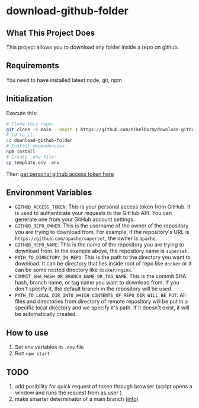 # download-github-folder

## What This Project Does

This project allows you to download any folder inside a repo on github.

## Requirements

You need to have installed latest node, git, npm

## Initialization

Execute this:

```bash
# Clone this repo:
git clone -b main --depth 1 https://github.com/nikelborm/download-github-folder.git
# cd to it:
cd download-github-folder
# Install dependencies:
npm install
# Create .env file:
cp template.env .env
```

Then [get personal github access token here](https://github.com/settings/tokens)

## Environment Variables

- `GITHUB_ACCESS_TOKEN`: This is your personal access token from GitHub. It is used to authenticate your requests to the GitHub API. You can generate one from your GitHub account settings.
- `GITHUB_REPO_OWNER`: This is the username of the owner of the repository you are trying to download from. For example, if the repository's URL is `https://github.com/apache/superset`, the owner is `apache`.
- `GITHUB_REPO_NAME`: This is the name of the repository you are trying to download from. In the example above, the repository name is `superset`.
- `PATH_TO_DIRECTORY_IN_REPO`: This is the path to the directory you want to download. It can be directory that lies inside root of repo like `docker` or it can be some nested directory like `docker/nginx`.
- `COMMIT_SHA_HASH_OR_BRANCH_NAME_OR_TAG_NAME`: This is the commit SHA hash, branch name, or tag name you want to download from. If you don't specify it, the default branch in the repository will be used.
- `PATH_TO_LOCAL_DIR_INTO_WHICH_CONTENTS_OF_REPO_DIR_WILL_BE_PUT`: All files and directories from directory of remote repository will be put in a specific local directory and we specify it's path. If it doesn't exist, it will be automatically created.

## How to use

1. Set env variables in `.env` file
2. Run `npm start`

## TODO

1. add posibility for quick request of token through browser (script opens a window and runs the request from as user )
2. make smarter determinator of a main branch ([info](https://chatgpt.com/share/675f3a23-2638-800d-a5ea-3873f01aad0a))
